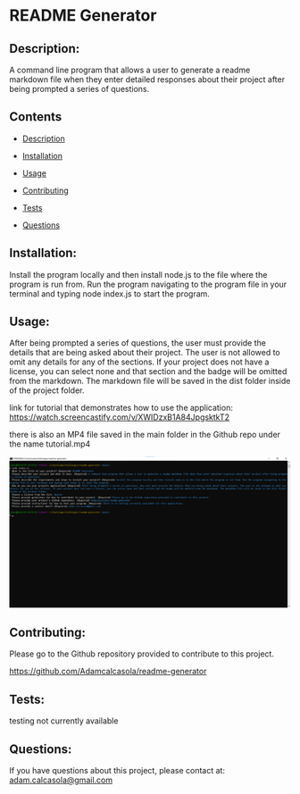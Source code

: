 
  # README Generator
  
  

  ## Description: 
  A command line program that allows a user to generate a readme markdown file when they enter detailed responses about their project after being prompted a series of questions.
  
  ## Contents
  - [Description](#description)
  - [Installation](#installation)
  - [Usage](#usage)
  
  - [Contributing](#contributing)
  - [Tests](#tests)
  - [Questions](#questions)
  
  ## Installation: 
  Install the program locally and then install node.js to the file where the program is run from. Run the program navigating to the program file in your terminal and typing node index.js to start the program.

  ## Usage:
  After being prompted a series of questions, the user must provide the details that are being asked about their project. The user is not allowed to omit any details for any of the sections. If your project does not have a license, you can select none and that section and the badge will be omitted from the markdown. The markdown file will be saved in the dist folder inside of the project folder.

  link for tutorial that demonstrates how to use the application:
  https://watch.screencastify.com/v/XWIDzxB1A84JpgsktkT2

  there is also an MP4 file saved in the main folder in the Github repo under the name tutorial.mp4

  ![readme-generator-screenshot](/media/readme-generator-screenshot.png?raw=true "screenshot")

  ## Contributing:
  Please go to the Github repository provided to contribute to this project.

  https://github.com/Adamcalcasola/readme-generator

  ## Tests:
  testing not currently available
  
  ## Questions:
  If you have questions about this project, please contact at:
  adam.calcasola@gmail.com
  
